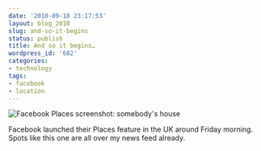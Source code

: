 ```yaml
---
date: '2010-09-18 23:17:53'
layout: blog_2010
slug: and-so-it-begins
status: publish
title: And so it begins…
wordpress_id: '682'
categories:
- technology
tags:
- facebook
- location
---
```


![Facebook Places screenshot: somebody's house](http://alexmuller.s3.amazonaws.com/static/blog/2010-09-18-facebook-places-house.jpg)

Facebook launched their Places feature in the UK around Friday morning. Spots
like this one are all over my news feed already.
